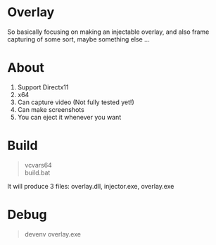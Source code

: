 # Overlay  
So basically focusing on making an injectable overlay, and also frame capturing of some sort, maybe something else ...  

# About  
1. Support Directx11
2. x64  
3. Can capture video (Not fully tested yet!)  
4. Can make screenshots  
5. You can eject it whenever you want  

# Build
>vcvars64  
>build.bat  

It will produce 3 files: overlay.dll, injector.exe, overlay.exe  

# Debug
>devenv overlay.exe

